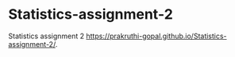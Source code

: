 # Statistics-assignment-2
Statistics assignment 2
https://prakruthi-gopal.github.io/Statistics-assignment-2/. 

